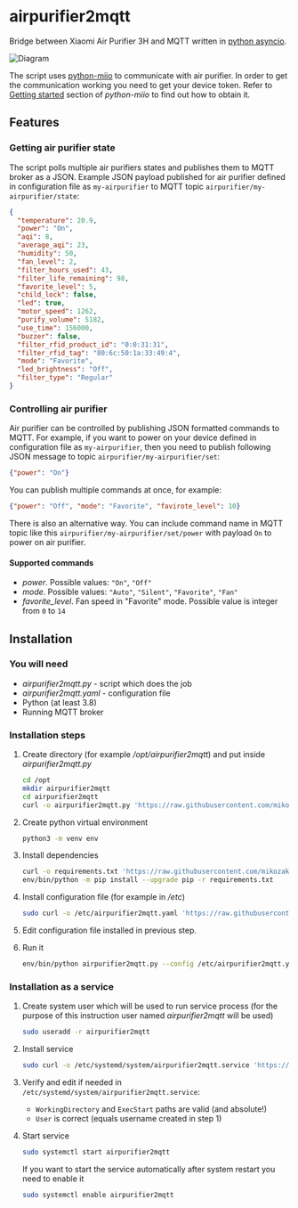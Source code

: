 # airpurifier2mqtt

Bridge between Xiaomi Air Purifier 3H and MQTT written in [python asyncio](https://docs.python.org/3/library/asyncio.html).

![Diagram](https://github.com/mikozak/airpurifier2mqtt/blob/main/doc/assets/diagram.png "Diagram")

The script uses [python-miio](https://github.com/rytilahti/python-miio) to communicate with air purifier. In order to
get the communication working you need to get your device token. Refer to [Getting
started](https://python-miio.readthedocs.io/en/latest/discovery.html) section of *python-miio* to find out how to obtain
it.

## Features

### Getting air purifier state

The script polls multiple air purifiers states and publishes them to MQTT broker as a JSON. Example JSON payload published for
air purifier defined in configuration file as `my-airpurifier` to MQTT topic `airpurifier/my-airpurifier/state`:

```json
{
  "temperature": 20.9,
  "power": "On",
  "aqi": 8,
  "average_aqi": 23,
  "humidity": 50,
  "fan_level": 2,
  "filter_hours_used": 43,
  "filter_life_remaining": 98,
  "favorite_level": 5,
  "child_lock": false,
  "led": true,
  "motor_speed": 1262,
  "purify_volume": 5182,
  "use_time": 156000,
  "buzzer": false,
  "filter_rfid_product_id": "0:0:31:31",
  "filter_rfid_tag": "80:6c:50:1a:33:49:4",
  "mode": "Favorite",
  "led_brightness": "Off",
  "filter_type": "Regular"
}
```

### Controlling air purifier

Air purifier can be controlled by publishing JSON formatted commands to MQTT. For example, if you want to power on
your device defined in configuration file as `my-airpurifier`, then you need to publish following JSON message to topic
`airpurifier/my-airpurifier/set`:

```json
{"power": "On"}
```

You can publish multiple commands at once, for example:

```json
{"power": "Off", "mode": "Favorite", "favirote_level": 10}
```

There is also an alternative way. You can include command name in MQTT topic like this 
`airpurifier/my-airpurifier/set/power` with payload `On` to power on air purifier.

#### Supported commands

* *power*. Possible values: `"On"`, `"Off"`
* *mode*. Possible values: `"Auto"`, `"Silent"`, `"Favorite"`, `"Fan"`
* *favorite_level*. Fan speed in "Favorite" mode. Possible value is integer from `0` to `14`

## Installation

### You will need

* *airpurifier2mqtt.py* - script which does the job
* *airpurifier2mqtt.yaml* - configuration file
* Python (at least 3.8)
* Running MQTT broker

### Installation steps

1. Create directory (for example */opt/airpurifier2mqtt*) and put inside *airpurifier2mqtt.py*

    ```bash
    cd /opt
    mkdir airpurifier2mqtt
    cd airpurifier2mqtt
    curl -o airpurifier2mqtt.py 'https://raw.githubusercontent.com/mikozak/airpurifier2mqtt/main/airpurifier2mqtt.py'
    ```

2. Create python virtual environment 

    ```bash
    python3 -m venv env
    ```

3. Install dependencies

    ```bash
    curl -o requirements.txt 'https://raw.githubusercontent.com/mikozak/airpurifier2mqtt/main/requirements.txt'
    env/bin/python -m pip install --upgrade pip -r requirements.txt
    ```

4. Install configuration file (for example in */etc*)

    ```bash
    sudo curl -o /etc/airpurifier2mqtt.yaml 'https://raw.githubusercontent.com/mikozak/airpurifier2mqtt/main/airpurifier2mqtt.yaml'
    ```

5. Edit configuration file installed in previous step.

6. Run it

    ```bash
    env/bin/python airpurifier2mqtt.py --config /etc/airpurifier2mqtt.yaml
    ```

### Installation as a service

1. Create system user which will be used to run service process (for the purpose of this instruction user named
   *airpurifier2mqtt* will be used)

    ```bash
    sudo useradd -r airpurifier2mqtt
    ```

2. Install service

    ```bash
    sudo curl -o /etc/systemd/system/airpurifier2mqtt.service 'https://raw.githubusercontent.com/mikozak/airpurifier2mqtt/main/airpurifier2mqtt.service'
    ```

3. Verify and edit if needed in `/etc/systemd/system/airpurifier2mqtt.service`:
    * `WorkingDirectory` and `ExecStart` paths are valid (and absolute!)
    * `User` is correct (equals username created in step 1)

4. Start service

    ```bash
    sudo systemctl start airpurifier2mqtt
    ```

    If you want to start the service automatically after system restart you need to enable it

    ```bash
    sudo systemctl enable airpurifier2mqtt
    ```
